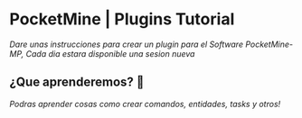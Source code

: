 # PocketMine | Plugins Tutorial

_Dare unas instrucciones para crear un plugin para el Software PocketMine-MP, Cada dia estara disponible una sesion nueva_

## ¿Que aprenderemos? 🤔

_Podras aprender cosas como crear comandos, entidades, tasks y otros!_